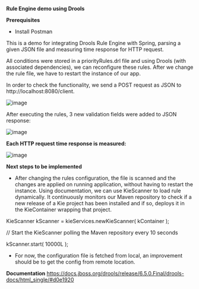 **Rule Engine demo using Drools**

**Prerequisites**
- Install Postman

This is a demo for integrating Drools Rule Engine with Spring, parsing a given JSON file and measuring time response for HTTP request. 

All conditions were stored in a priorityRules.drl file and using Drools (with associated dependencies), we can reconfigure these rules. After we change the rule file, we have to restart the instance of our app.

In order to check the functionality, we send a POST request as JSON to http://localhost:8080/client.

![image](https://user-images.githubusercontent.com/65168257/206048151-5593a15d-6b23-40db-ab03-5b316a1c2394.png)

After executing the rules, 3 new validation fields were added to JSON response:

![image](https://user-images.githubusercontent.com/65168257/206048476-9f6ee77a-c052-4a49-bbbf-962bf49ab92a.png)

**Each HTTP request time response is measured:**

![image](https://user-images.githubusercontent.com/65168257/206049223-34fc72e7-c29d-43c5-823d-2df27f7b7200.png)


**Next steps to be implemented**

- After changing the rules configuration, the file is scanned and the changes are applied on running application, without having to restart the instance.
Using documentation, we can use KieScanner to load rule dynamically. It continuously monitors our Maven repository to check if a new release of a Kie project has been installed and if so, deploys it in the KieContainer wrapping that project. 

KieScanner kScanner = kieServices.newKieScanner( kContainer );

// Start the KieScanner polling the Maven repository every 10 seconds

kScanner.start( 10000L );

- For now, the configuration file is fetched from local, an improvement should be to get the config from remote location.

**Documentation**
https://docs.jboss.org/drools/release/6.5.0.Final/drools-docs/html_single/#d0e1920
